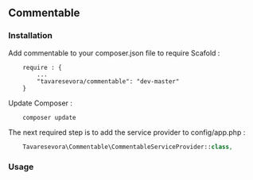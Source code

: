 ## Commentable ##
 
### Installation ###
 
Add commentable to your composer.json file to require Scafold :
```
    require : {
        ...
        "tavaresevora/commentable": "dev-master"
    }
```
 
Update Composer :
```
    composer update
```
 
The next required step is to add the service provider to config/app.php :
``` php
    Tavaresevora\Commentable\CommentableServiceProvider::class,
```
 
### Usage ###